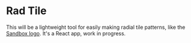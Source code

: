 # Rad Tile

This will be a lightweight tool for easily making radial tile patterns, like the [Sandbox logo](https://sandbox.is). It's a React app, work in progress.
